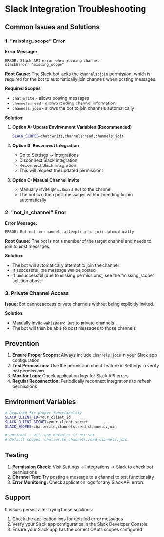 # Slack Integration Troubleshooting

## Common Issues and Solutions

### 1. "missing_scope" Error

**Error Message:**
```
ERROR: Slack API error when joining channel
slackError: "missing_scope"
```

**Root Cause:**
The Slack bot lacks the `channels:join` permission, which is required for the bot to automatically join channels when posting messages.

**Required Scopes:**
- `chat:write` - allows posting messages
- `channels:read` - allows reading channel information  
- `channels:join` - allows the bot to join channels automatically

**Solution:**
1. **Option A: Update Environment Variables (Recommended)**
   ```bash
   SLACK_SCOPES=chat:write,channels:read,channels:join
   ```

2. **Option B: Reconnect Integration**
   - Go to Settings → Integrations
   - Disconnect Slack integration
   - Reconnect Slack integration
   - This will request the updated permissions

3. **Option C: Manual Channel Invite**
   - Manually invite `@WhizBoard Bot` to the channel
   - The bot can then post messages without needing to join automatically

### 2. "not_in_channel" Error

**Error Message:**
```
ERROR: Bot not in channel, attempting to join automatically
```

**Root Cause:**
The bot is not a member of the target channel and needs to join to post messages.

**Solution:**
- The bot will automatically attempt to join the channel
- If successful, the message will be posted
- If unsuccessful (due to missing permissions), see the "missing_scope" solution above

### 3. Private Channel Access

**Issue:**
Bot cannot access private channels without being explicitly invited.

**Solution:**
- Manually invite `@WhizBoard Bot` to private channels
- The bot will then be able to post messages to those channels

## Prevention

1. **Ensure Proper Scopes:** Always include `channels:join` in your Slack app configuration
2. **Test Permissions:** Use the permission check feature in Settings to verify bot permissions
3. **Monitor Logs:** Check application logs for Slack API errors
4. **Regular Reconnection:** Periodically reconnect integrations to refresh permissions

## Environment Variables

```bash
# Required for proper functionality
SLACK_CLIENT_ID=your_client_id
SLACK_CLIENT_SECRET=your_client_secret
SLACK_SCOPES=chat:write,channels:read,channels:join

# Optional - will use defaults if not set
# Default scopes: chat:write,channels:read,channels:join
```

## Testing

1. **Permission Check:** Visit Settings → Integrations → Slack to check bot permissions
2. **Channel Test:** Try posting a message to a channel to test functionality
3. **Error Monitoring:** Check application logs for any Slack API errors

## Support

If issues persist after trying these solutions:
1. Check the application logs for detailed error messages
2. Verify your Slack app configuration in the Slack Developer Console
3. Ensure your Slack app has the correct OAuth scopes configured
